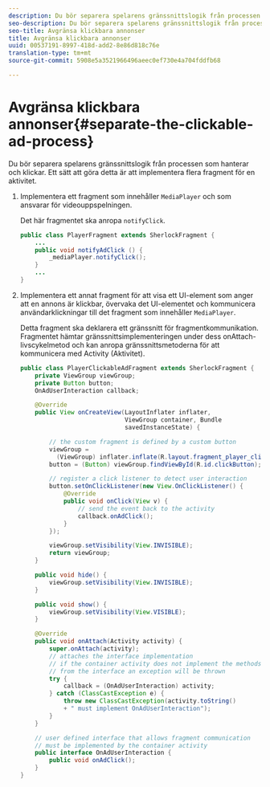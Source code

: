 ```yaml
---
description: Du bör separera spelarens gränssnittslogik från processen som hanterar och klickar. Ett sätt att göra detta är att implementera flera fragment för en aktivitet.
seo-description: Du bör separera spelarens gränssnittslogik från processen som hanterar och klickar. Ett sätt att göra detta är att implementera flera fragment för en aktivitet.
seo-title: Avgränsa klickbara annonser
title: Avgränsa klickbara annonser
uuid: 00537191-8997-418d-add2-8e86d818c76e
translation-type: tm+mt
source-git-commit: 5908e5a3521966496aeec0ef730e4a704fddfb68

---
```



# Avgränsa klickbara annonser{#separate-the-clickable-ad-process}

Du bör separera spelarens gränssnittslogik från processen som hanterar och klickar. Ett sätt att göra detta är att implementera flera fragment för en aktivitet.

1. Implementera ett fragment som innehåller `MediaPlayer` och som ansvarar för videouppspelningen.

   Det här fragmentet ska anropa `notifyClick`.

   ```java
   public class PlayerFragment extends SherlockFragment { 
       ... 
       public void notifyAdClick () { 
           _mediaPlayer.notifyClick(); 
       } 
       ... 
   } 
   ```

1. Implementera ett annat fragment för att visa ett UI-element som anger att en annons är klickbar, övervaka det UI-elementet och kommunicera användarklickningar till det fragment som innehåller `MediaPlayer`.

   Detta fragment ska deklarera ett gränssnitt för fragmentkommunikation. Fragmentet hämtar gränssnittsimplementeringen under dess onAttach-livscykelmetod och kan anropa gränssnittsmetoderna för att kommunicera med Activity (Aktivitet).

   ```java
   public class PlayerClickableAdFragment extends SherlockFragment { 
       private ViewGroup viewGroup; 
       private Button button; 
       OnAdUserInteraction callback; 
   
       @Override 
       public View onCreateView(LayoutInflater inflater,  
                                ViewGroup container, Bundle 
                                savedInstanceState) { 
   
           // the custom fragment is defined by a custom button 
           viewGroup =  
             (ViewGroup) inflater.inflate(R.layout.fragment_player_clickable_ad, container, false); 
           button = (Button) viewGroup.findViewById(R.id.clickButton); 
   
           // register a click listener to detect user interaction 
           button.setOnClickListener(new View.OnClickListener() { 
               @Override 
               public void onClick(View v) { 
                   // send the event back to the activity 
                   callback.onAdClick(); 
               } 
           }); 
   
           viewGroup.setVisibility(View.INVISIBLE); 
           return viewGroup; 
       } 
   
       public void hide() { 
           viewGroup.setVisibility(View.INVISIBLE); 
       } 
   
       public void show() { 
           viewGroup.setVisibility(View.VISIBLE);  
       } 
   
       @Override 
       public void onAttach(Activity activity) { 
           super.onAttach(activity); 
           // attaches the interface implementation 
           // if the container activity does not implement the methods  
           // from the interface an exception will be thrown 
           try { 
               callback = (OnAdUserInteraction) activity; 
           } catch (ClassCastException e) { 
               throw new ClassCastException(activity.toString() 
               + " must implement OnAdUserInteraction"); 
           }  
       } 
   
       // user defined interface that allows fragment communication 
       // must be implemented by the container activity 
       public interface OnAdUserInteraction { 
           public void onAdClick(); 
       } 
   } 
   ```

